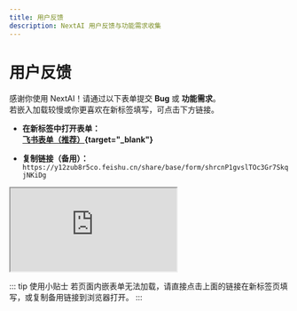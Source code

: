 ```yaml
---
title: 用户反馈
description: NextAI 用户反馈与功能需求收集
---
```


# 用户反馈

感谢你使用 NextAI！请通过以下表单提交 **Bug** 或 **功能需求**。  
若嵌入加载较慢或你更喜欢在新标签填写，可点击下方链接。

- **在新标签中打开表单：**  
  **[飞书表单（推荐）](https://y12zub8r5co.feishu.cn/share/base/form/shrcnP1gvslTOc3Gr7SkqjNKiDg){target="_blank"}**

- **复制链接（备用）：**  
  `https://y12zub8r5co.feishu.cn/share/base/form/shrcnP1gvslTOc3Gr7SkqjNKiDg`

<div class="feedback-embed">
  <iframe
    src="https://y12zub8r5co.feishu.cn/share/base/form/shrcnP1gvslTOc3Gr7SkqjNKiDg"
    title="NextAI 用户反馈表"
    loading="lazy"
    referrerpolicy="no-referrer-when-downgrade"
    allowfullscreen>
  </iframe>
</div>

::: tip 使用小贴士
若页面内嵌表单无法加载，请直接点击上面的链接在新标签页填写，或复制备用链接到浏览器打开。
:::